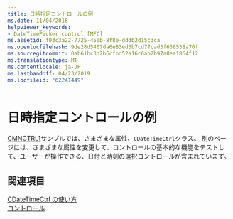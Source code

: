 ```yaml
---
title: 日時指定コントロールの例
ms.date: 11/04/2016
helpviewer_keywords:
- DateTimePicker control [MFC]
ms.assetid: f03c3a22-7725-45eb-8f8e-dddb2d15c3ca
ms.openlocfilehash: 9de28d5407da6e83ed3b7cd77cad3f636538a70f
ms.sourcegitcommit: 0ab61bc3d2b6cfbd52a16c6ab2b97a8ea1864f12
ms.translationtype: MT
ms.contentlocale: ja-JP
ms.lasthandoff: 04/23/2019
ms.locfileid: "62241449"
---
```

# <a name="date-and-time-picker-control-examples"></a>日時指定コントロールの例

[CMNCTRL1](../overview/visual-cpp-samples.md)サンプルでは、さまざまな属性、`CDateTimeCtrl`クラス。 別のページには、さまざまな属性を変更して、コントロールの基本的な機能をテストして、ユーザーが操作できる、日付と時刻の選択コントロールが含まれています。

## <a name="see-also"></a>関連項目

[CDateTimeCtrl の使い方](../mfc/using-cdatetimectrl.md)<br/>
[コントロール](../mfc/controls-mfc.md)
